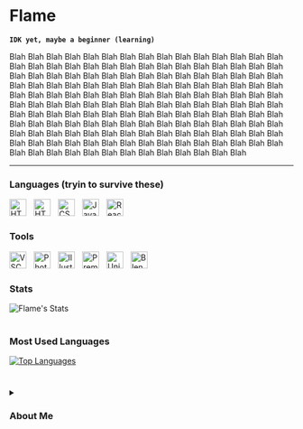 # Flame

**`IDK yet, maybe a beginner (learning)`**

Blah Blah Blah Blah Blah Blah Blah Blah Blah Blah Blah Blah Blah Blah Blah Blah Blah Blah Blah Blah Blah Blah Blah Blah Blah Blah Blah Blah Blah Blah Blah Blah Blah Blah Blah Blah Blah Blah Blah Blah Blah Blah Blah Blah Blah Blah Blah Blah Blah Blah Blah Blah Blah Blah Blah Blah Blah Blah Blah Blah Blah Blah Blah Blah Blah Blah Blah Blah Blah Blah Blah Blah Blah Blah Blah Blah Blah Blah Blah Blah Blah Blah Blah Blah Blah Blah Blah Blah Blah Blah Blah Blah Blah Blah Blah Blah Blah Blah Blah Blah Blah Blah Blah Blah Blah Blah Blah Blah Blah Blah Blah Blah Blah Blah Blah Blah Blah Blah Blah Blah Blah Blah Blah Blah Blah Blah Blah Blah Blah Blah Blah Blah Blah Blah Blah Blah Blah Blah Blah Blah Blah Blah Blah Blah Blah Blah Blah Blah Blah Blah Blah Blah Blah Blah Blah Blah Blah Blah Blah Blah Blah Blah Blah

---

### Languages (tryin to survive these)
       
       
<img align="left" alt= "HTML5" width="30px" style="padding-right:10px;" src="https://cdn.jsdelivr.net/gh/devicons/devicon@latest/icons/c/c-original.svg" />
<img align="left" alt= "HTML5" width="30px" style="padding-right:10px;" src="https://cdn.jsdelivr.net/gh/devicons/devicon@latest/icons/html5/html5-original.svg" />
<img align="left" alt= "CSS" width="30px" style="padding-right:10px;" src="https://cdn.jsdelivr.net/gh/devicons/devicon@latest/icons/css3/css3-original.svg" />
<img align="left" alt= "JavaScript" width="30px" style="padding-right:10px;" src="https://cdn.jsdelivr.net/gh/devicons/devicon@latest/icons/javascript/javascript-original.svg" />     
<img align="left" alt= "React" width="30px" style="padding-right:10px;" src="https://cdn.jsdelivr.net/gh/devicons/devicon@latest/icons/react/react-original.svg" /><br>  


#


### Tools

<img align="left" alt= "VSCode" width="30px" style="padding-right:10px;" src="https://cdn.jsdelivr.net/gh/devicons/devicon@latest/icons/vscode/vscode-original.svg" />
<img align="left" alt= "Photoshop" width="30px" style="padding-right:10px;" src="https://cdn.jsdelivr.net/gh/devicons/devicon@latest/icons/photoshop/photoshop-original.svg" />
<img align="left" alt= "Illustrator" width="30px" style="padding-right:10px;" src="https://cdn.jsdelivr.net/gh/devicons/devicon@latest/icons/illustrator/illustrator-plain.svg" />
<img align="left" alt= "Premiere Pro" width="30px" style="padding-right:10px;" src="https://cdn.jsdelivr.net/gh/devicons/devicon@latest/icons/premierepro/premierepro-plain.svg" />
<img align="left" alt= "Unity" width="30px" style="padding-right:10px;" src="https://cdn.jsdelivr.net/gh/devicons/devicon@latest/icons/unity/unity-original.svg" />
<img align="left" alt= "Blender" width="30px" style="padding-right:10px;" src="https://cdn.jsdelivr.net/gh/devicons/devicon@latest/icons/blender/blender-original.svg" /><br>

#

### Stats


![Flame's Stats](https://github-readme-stats.vercel.app/api?username=cflq&show_icons=true&theme=algolia)

#

### Most Used Languages

[![Top Languages](https://github-readme-stats.vercel.app/api/top-langs/?username=cflq&theme=algolia)](https://github.com/cflq/github-readme-stats)

#
 <details>
  <summary><h3>About Me</h3></summary>
   a computer science student, what else do you wanna know dawg.